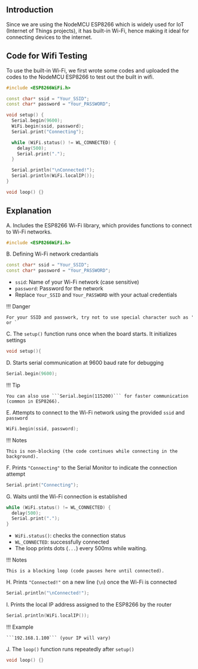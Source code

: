 ## Introduction
Since we are using the NodeMCU ESP8266 which is widely used for IoT (Internet of Things projects), it has built-in Wi-Fi, hence making it ideal for connecting devices to the internet. 

## Code for Wifi Testing
To use the built-in Wi-Fi, we first wrote some codes and uploaded the codes to the NodeMCU ESP8266 to test out the built in wifi. 

```cpp
#include <ESP8266WiFi.h>

const char* ssid = "Your_SSID";
const char* password = "Your_PASSWORD";

void setup() {
  Serial.begin(9600);
  WiFi.begin(ssid, password);
  Serial.print("Connecting");

  while (WiFi.status() != WL_CONNECTED) {
    delay(500);
    Serial.print(".");
  }

  Serial.println("\nConnected!");
  Serial.println(WiFi.localIP());
}

void loop() {}

```

## Explanation 

A. Includes the ESP8266 Wi-Fi library, which provides functions to connect to Wi-Fi networks.

```cpp
#include <ESP8266WiFi.h>
```

B. Defining Wi-Fi network credantials

```cpp
const char* ssid = "Your_SSID";
const char* password = "Your_PASSWORD";
```

  - ```ssid```: Name of your Wi-Fi network (case sensitive)
  - ```password```: Password for the network
  - Replace ```Your_SSID``` and ```Your_PASSWORD``` with your actual credentials

!!! Danger 

    For your SSID and passwork, try not to use special character such as ' or ` 

C. The ```setup()``` function runs once when the board starts. It initializes settings

```cpp
void setup(){

```

D. Starts serial communication at 9600 baud rate for debugging

```cpp
Serial.begin(9600);
```

!!! Tip 

    You can also use ```Serial.begin(115200)``` for faster communication (common in ESP8266).

E. Attempts to connect to the Wi-Fi network using the provided ```ssid``` and ```password```

```cpp
WiFi.begin(ssid, password);
```

!!! Notes 

    This is non-blocking (the code continues while connecting in the background).

F. Prints ```"Connecting"``` to the Serial Monitor to indicate the connection attempt

```cpp
Serial.print("Connecting");
```

G. Waits until the Wi-Fi connection is established

```cpp
while (WiFi.status() != WL_CONNECTED) {
  delay(500);
  Serial.print(".");
}
```

  - ```WiFi.status()```: checks the connection status
  - ```WL_CONNECTED```: successfully connected
  - The loop prints dots (```...```) every 500ms while waiting. 

!!! Notes 

    This is a blocking loop (code pauses here until connected).

H. Prints ```"Connected!"``` on a new line (```\n```) once the Wi-Fi is connected

```cpp
Serial.println("\nConnected!");
```

I. Prints the local IP address assigned to the ESP8266 by the router

```cpp
Serial.println(WiFi.localIP());
```

!!! Example 

    ```192.168.1.100``` (your IP will vary)

J. The ```loop()``` function runs repeatedly after ```setup()```

```cpp
void loop() {}
```
